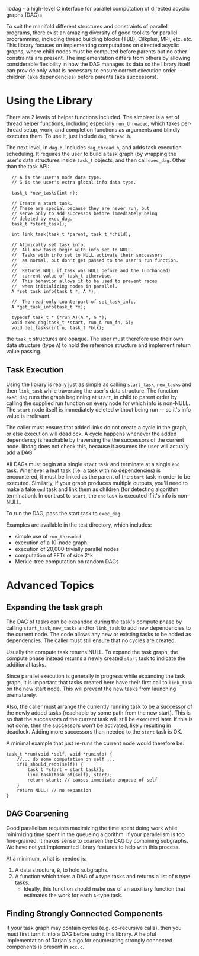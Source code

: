 libdag - a high-level C interface for parallel computation
of directed acyclic graphs (DAG)s

To suit the manifold different structures and constraints of parallel programs,
there exist an amazing diversity of good toolkits for parallel programming,
including thread building blocks (TBB), Cilkplus, MPI, etc. etc.
This library focuses on implementing computations on directed acyclic graphs,
where child nodes must be computed before parents but no other constraints are
present.
The implementation differs from others by allowing considerable
flexibility in how the DAG manages its data so the library itself
can provide only what is necessary to ensure correct execution order
-- children (aka dependencies) before parents (aka successors).


Using the Library
=================

There are 2 levels of helper functions included.  The simplest
is a set of thread helper functions, including especially
`run_threaded`, which takes per-thread setup, work, and completion
functions as arguments and blindly executes them.
To use it, just include `dag_thread.h`.

The next level, in `dag.h`, includes `dag_thread.h`, and
adds task execution scheduling.  It requires the user to build
a task graph (by wrapping the user's data structures inside
`task_t` objects, and then call `exec_dag`.  Other than the task API:

```
  // A is the user's node data type.
  // G is the user's extra global info data type.

  task_t *new_tasks(int n);

  // Create a start task.
  // These are special because they are never run, but
  // serve only to add successos before immediately being
  // deleted by exec_dag.
  task_t *start_task();

  int link_task(task_t *parent, task_t *child);

  // Atomically set task info.
  //  All new tasks begin with info set to NULL.
  //  Tasks with info set to NULL activate their successors
  //  as normal, but don't get passed to the user's run function.
  //
  //  Returns NULL if task was NULL before and the (unchanged)
  //  current value of task_t otherwise.
  //  This behavior allows it to be used to prevent races
  //  when initializing nodes in parallel.
  A *set_task_info(task_t *, A *);

  //  The read-only counterpart of set_task_info.
  A *get_task_info(task_t *x);

  typedef task_t * (*run_A)(A *, G *);
  void exec_dag(task_t *start, run_A run_fn, G);
  void del_tasks(int n, task_t *blk);
```

the `task_t` structures are opaque.  The user must therefore use their own
data structure (type `A`) to hold the reference structure and
implement return value passing.

Task Execution
--------------

Using the library is really just as simple as calling
`start_task`, `new_tasks` and then `link_task` while
traversing the user's data structure.
The function `exec_dag` runs the graph beginning at
`start`, in child to parent order
by calling the supplied run function
on every node for which info is non-NULL.
The `start` node itself is immediately deleted without being
run -- so it's info value is irrelevant.

The caller must ensure that added
links do not create a cycle in the graph,
or else execution will deadlock.
A cycle happens whenever the added dependency is
reachable by traversing the the successors of the current node.
libdag does not check this, because it assumes the user
will actually add a DAG.

All DAGs must begin at a single `start` task and terminate
at a single `end` task.
Whenever a leaf task (i.e. a task with no dependencies)
is encountered, it must be linked as
the parent of the `start` task in order to be executed.
Similarly, if your graph produces multiple
outputs, you'll need to make a fake `end` task and link them
as children (for detecting algorithm termination).
In contrast to `start`, the `end` task is executed
if it's info is non-NULL.

To run the DAG, pass the start task to `exec_dag`.

Examples are available in the test directory, which
includes:

* simple use of `run_threaded`
* execution of a 10-node graph
* execution of 20,000 trivially parallel nodes
* computation of FFTs of size 2^k
* Merkle-tree computation on random DAGs

Advanced Topics
===============

Expanding the task graph
------------------------

The DAG of tasks can be expanded during the task's compute
phase by calling `start_task`, `new_tasks` and/or `link_task`
to add new dependencies to the current node.
The code allows any new or existing
tasks to be added as dependencies.
The caller must still ensure that no cycles
are created.

Usually the compute task returns NULL.
To expand the task graph, the compute phase
instead returns a newly created
`start` task to indicate the additional tasks.

Since parallel execution is generally in progress
while expanding the task graph, it is important that
tasks created here have their first call to `link_task`
on the new start node.  This will prevent the new tasks from
launching prematurely.

Also, the caller must arrange the currently running task
to be a successor of the newly added tasks
(reachable by some path from the new start).
This is so that the successors of the current
task will still be executed later.
If this is not done, then the successors won't
be activated, likely resulting in deadlock.
Adding more successors than needed to the `start`
task is OK.

A minimal example that just re-runs the current node would
therefore be:

    task_t *run(void *self, void *runinfo) {
        //... do some computation on self ...
        if(I_should_redo(self)) { 
     	    task_t *start = start_task();
            link_task(task_of(self), start);
            return start; // causes immediate enqueue of self
        }
        return NULL; // no expansion
    }


DAG Coarsening
--------------

Good parallelism requires maximizing the time spent doing work
while minimizing time spent in the queueing algorithm.
If your parallelism is too fine-grained, it makes sense to coarsen
the DAG by combining subgraphs.  We have not yet implemented
library features to help with this process.

At a minimum, what is needed is:

1. A data structure, `B`, to hold subgraphs.
2. A function which takes a DAG of `A` type tasks
   and returns a list of `B` type tasks.
   - Ideally, this function should make use of an auxilliary
     function that estimates the work for each `A`-type task.

Finding Strongly Connected Components
-------------------------------------

If your task graph may contain cycles (e.g. co-recursive calls),
then you must first turn it into a DAG before using this library.
A helpful implementation of Tarjan's algo for
enumerating strongly connected components is present in `scc.c`.
